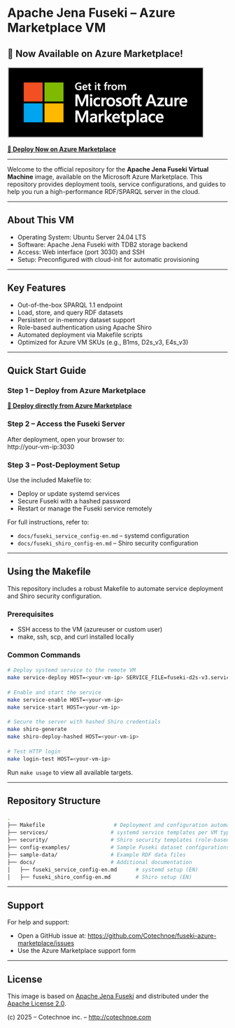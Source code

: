 # Apache Jena Fuseki – Azure Marketplace VM

## 🚀 Now Available on Azure Marketplace!

[![Azure Marketplace](./marketing/assets/promotional-images/MS_Azure_Marketplace.png)](https://azuremarketplace.microsoft.com/fr/marketplace/apps/cotechnoe.apache-jena-fuseki?ocid=GTMRewards_WhatsNewBlog_apache-jena-fuseki_05022025)

**[🛒 Deploy Now on Azure Marketplace](https://azuremarketplace.microsoft.com/fr/marketplace/apps/cotechnoe.apache-jena-fuseki?ocid=GTMRewards_WhatsNewBlog_apache-jena-fuseki_05022025)**

---

Welcome to the official repository for the **Apache Jena Fuseki Virtual Machine** image, available on the Microsoft Azure Marketplace. This repository provides deployment tools, service configurations, and guides to help you run a high-performance RDF/SPARQL server in the cloud.

---

## About This VM

- Operating System: Ubuntu Server 24.04 LTS  
- Software: Apache Jena Fuseki with TDB2 storage backend  
- Access: Web interface (port 3030) and SSH  
- Setup: Preconfigured with cloud-init for automatic provisioning

---

## Key Features

- Out-of-the-box SPARQL 1.1 endpoint  
- Load, store, and query RDF datasets  
- Persistent or in-memory dataset support  
- Role-based authentication using Apache Shiro  
- Automated deployment via Makefile scripts  
- Optimized for Azure VM SKUs (e.g., B1ms, D2s_v3, E4s_v3)

---

## Quick Start Guide

### Step 1 – Deploy from Azure Marketplace

**[🛒 Deploy directly from Azure Marketplace](https://azuremarketplace.microsoft.com/fr/marketplace/apps/cotechnoe.apache-jena-fuseki?ocid=GTMRewards_WhatsNewBlog_apache-jena-fuseki_05022025)**

### Step 2 – Access the Fuseki Server

After deployment, open your browser to:  
http://your-vm-ip:3030

### Step 3 – Post-Deployment Setup

Use the included Makefile to:
- Deploy or update systemd services
- Secure Fuseki with a hashed password
- Restart or manage the Fuseki service remotely

For full instructions, refer to:
- `docs/fuseki_service_config-en.md` – systemd configuration
- `docs/fuseki_shiro_config-en.md` – Shiro security configuration

---

## Using the Makefile

This repository includes a robust Makefile to automate service deployment and Shiro security configuration.

### Prerequisites

- SSH access to the VM (azureuser or custom user)
- make, ssh, scp, and curl installed locally

### Common Commands

```bash
# Deploy systemd service to the remote VM
make service-deploy HOST=<your-vm-ip> SERVICE_FILE=fuseki-d2s-v3.service

# Enable and start the service
make service-enable HOST=<your-vm-ip>
make service-start HOST=<your-vm-ip>

# Secure the server with hashed Shiro credentials
make shiro-generate
make shiro-deploy-hashed HOST=<your-vm-ip>

# Test HTTP login
make login-test HOST=<your-vm-ip>
```

Run `make usage` to view all available targets.

---

## Repository Structure

```bash
.
├── Makefile                      # Deployment and configuration automation
├── services/                    # systemd service templates per VM type
├── security/                    # Shiro security templates (role-based, open, hashed, etc.)
├── config-examples/             # Sample Fuseki dataset configurations
├── sample-data/                 # Example RDF data files
├── docs/                        # Additional documentation
│   ├── fuseki_service_config-en.md      # systemd setup (EN)
│   ├── fuseki_shiro_config-en.md        # Shiro setup (EN)
```

---

## Support

For help and support:
- Open a GitHub issue at: https://github.com/Cotechnoe/fuseki-azure-marketplace/issues
- Use the Azure Marketplace support form

---

## License

This image is based on [Apache Jena Fuseki](https://jena.apache.org/) and distributed under the [Apache License 2.0](https://www.apache.org/licenses/LICENSE-2.0).

(c) 2025 – Cotechnoe inc. – http://cotechnoe.com

